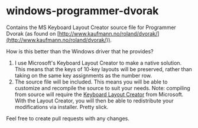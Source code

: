 windows-programmer-dvorak
=========================

Contains the MS Keyboard Layout Creator source file for Programmer Dvorak (as found on [http://www.kaufmann.no/roland/dvorak/](http://www.kaufmann.no/roland/dvorak/)).

How is this better than the Windows driver that he provides?

1. I use Microsoft's Keyboard Layout Creator to make a native solution. This means that the keys of 10-key layouts will be preserved, rather than taking on the same key assignments as the number row.
2. The source file will be included. This means you will be able to customize and recompile the source to suit your needs. Note: compiling from source will require the [Keyboard Layout Creator](http://msdn.microsoft.com/en-us/goglobal/bb964665.aspx) from Microsoft. With the Layout Creator, you will then be able to redistribute your modifications via installer. Pretty slick.

Feel free to create pull requests with any changes.
